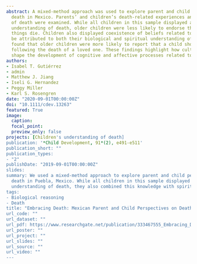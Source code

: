 ```yaml
---
abstract: A mixed-method approach was used to explore parent and child perspectives on
  death in Mexico. Parents’ and children’s death-related experiences and understanding
  of death were examined. While all children in this sample displayed a biological
  understanding of death, older children were less likely to endorse that all living
  things die. Children also displayed coexistence of beliefs related to death that can
  be attributed to both their biological and spiritual understanding of death. We also
  found that older children were more likely to report that a child should feel sad
  following the death of a loved one. These findings highlight how cultural practices
  shape the development of cognitive and affective processes related to death.
authors:
- Isabel T. Gutiérrez
- admin
- Matthew J. Jiang
- Iseli G. Hernandez
- Peggy Miller
- Karl S. Rosengren
date: "2020-09-01T00:00:00Z"
doi: "10.1111/cdev.13263"
featured: True
image:
  caption: 
  focal_point: 
  preview_only: false
projects: [Children's understanding of death]
publication: '*Child Development, 91*(2), e491-e511'
publication_short: ""
publication_types:
- "2"
publishDate: "2019-09-01T00:00:00Z"
slides: 
summary: We used a mixed-method approach to explore parent and child perspectives on 
  death in Puebla, Mexico. While all children in this sample displayed a biological
  understanding of death, they also combined this knowledge with spiritual information. 
tags:
- Biological reasoning
- Death
title: "Embracing Death: Mexican Parent and Child Perspectives on Death"
url_code: ""
url_dataset: ""
url_pdf: https://www.researchgate.net/publication/333467555_Embracing_Death_Mexican_Parent_and_Child_Perspectives_on_Death
url_poster: ""
url_project: ""
url_slides: ""
url_source: ""
url_video: ""
---
```

